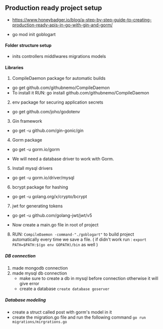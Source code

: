 ## Production ready project setup   
- https://www.honeybadger.io/blog/a-step-by-step-guide-to-creating-production-ready-apis-in-go-with-gin-and-gorm/

- go mod init goblogart


#### Folder structure setup
- inits controllers middlwares migrations models

#### Libraries

1. CompileDaemon package for automatic builds
- go get github.com/githubnemo/CompileDaemon
- To install it RUN: go install github.com/githubnemo/CompileDaemon

2. env package for securing application secrets
- go get github.com/joho/godotenv

3. Gin framework
- go get -u github.com/gin-gonic/gin

4. Gorm package
- go get -u gorm.io/gorm

- We will need a database driver to work with Gorm.
5. Install mysql drivers
- go get -u gorm.io/driver/mysql

6. bcrypt package for hashing
- go get -u golang.org/x/crypto/bcrypt

7. jwt for generating tokens
- go get -u github.com/golang-jwt/jwt/v5


- Now create a main.go file in root of project

8. RUN: `CompileDaemon -command-"./goblogart"` to build project automatically every time we save a file. ( if didn't work run : `export PATH=$PATH:$(go env GOPATH)/bin`
 as well )


 ##### DB connection

 1. made mongodb connection
 2. made mysql db connection
    - make sure to create a db in mysql before connection otherwise it will give error
    - create a database `create database goserver`

##### Database modeling
- create a struct called post with gorm's model in it
- create the migration.go file and run the following command `go run migrations/mirgrations.go`
